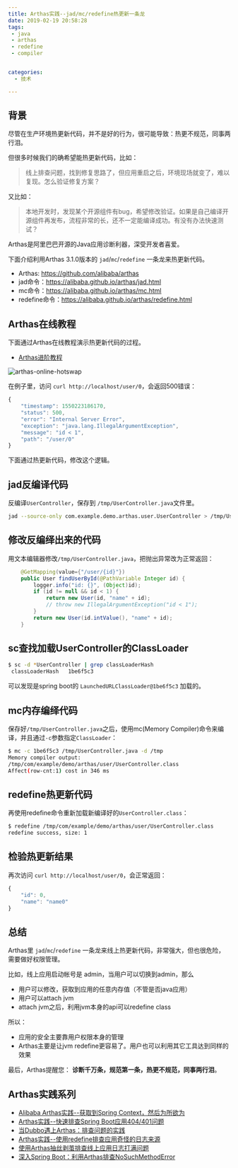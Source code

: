 ```yaml
---
title: Arthas实践--jad/mc/redefine热更新一条龙
date: 2019-02-19 20:58:28
tags:
 - java
 - arthas
 - redefine
 - compiler


categories:
  - 技术

---
```


## 背景

尽管在生产环境热更新代码，并不是好的行为，很可能导致：热更不规范，同事两行泪。

但很多时候我们的确希望能热更新代码，比如：

> 线上排查问题，找到修复思路了，但应用重启之后，环境现场就变了，难以复现。怎么验证修复方案？

又比如：

> 本地开发时，发现某个开源组件有bug，希望修改验证。如果是自己编译开源组件再发布，流程非常的长，还不一定能编译成功。有没有办法快速测试？

Arthas是阿里巴巴开源的Java应用诊断利器，深受开发者喜爱。

下面介绍利用Arthas 3.1.0版本的 `jad`/`mc`/`redefine` 一条龙来热更新代码。

* Arthas: https://github.com/alibaba/arthas
* jad命令：https://alibaba.github.io/arthas/jad.html
* mc命令：https://alibaba.github.io/arthas/mc.html
* redefine命令：https://alibaba.github.io/arthas/redefine.html

## Arthas在线教程

下面通过Arthas在线教程演示热更新代码的过程。

* [Arthas进阶教程](https://alibaba.github.io/arthas/arthas-tutorials?language=cn&id=arthas-advanced)

![arthas-online-hotswap](/img/arthas-online-hotswap.png)


在例子里，访问 `curl http://localhost/user/0`，会返回500错误：

```js
{
    "timestamp": 1550223186170,
    "status": 500,
    "error": "Internal Server Error",
    "exception": "java.lang.IllegalArgumentException",
    "message": "id < 1",
    "path": "/user/0"
}
```

下面通过热更新代码，修改这个逻辑。

## jad反编译代码

反编译`UserController`，保存到 `/tmp/UserController.java`文件里。

```bash
jad --source-only com.example.demo.arthas.user.UserController > /tmp/UserController.java
```

## 修改反编绎出来的代码

用文本编辑器修改`/tmp/UserController.java`，把抛出异常改为正常返回：

```java
    @GetMapping(value={"/user/{id}"})
    public User findUserById(@PathVariable Integer id) {
        logger.info("id: {}", (Object)id);
        if (id != null && id < 1) {
            return new User(id, "name" + id);
            // throw new IllegalArgumentException("id < 1");
        }
        return new User(id.intValue(), "name" + id);
    }
```

## sc查找加载UserController的ClassLoader

```bash
$ sc -d *UserController | grep classLoaderHash
 classLoaderHash   1be6f5c3
```

可以发现是spring boot的 `LaunchedURLClassLoader@1be6f5c3` 加载的。

## mc内存编绎代码

保存好`/tmp/UserController.java`之后，使用mc(Memory Compiler)命令来编译，并且通过`-c`参数指定`ClassLoader`：

```bash
$ mc -c 1be6f5c3 /tmp/UserController.java -d /tmp
Memory compiler output:
/tmp/com/example/demo/arthas/user/UserController.class
Affect(row-cnt:1) cost in 346 ms
```

## redefine热更新代码

再使用redefine命令重新加载新编译好的`UserController.class`：

```bash
$ redefine /tmp/com/example/demo/arthas/user/UserController.class
redefine success, size: 1
```

## 检验热更新结果

再次访问 `curl http://localhost/user/0`，会正常返回：

```js
{
    "id": 0,
    "name": "name0"
}
```

## 总结

Arthas里 `jad`/`mc`/`redefine` 一条龙来线上热更新代码，非常强大，但也很危险，需要做好权限管理。

比如，线上应用启动帐号是 admin，当用户可以切换到admin，那么

* 用户可以修改，获取到应用的任意内存值（不管是否java应用）
* 用户可以attach jvm
* attach jvm之后，利用jvm本身的api可以redefine class

所以：

* 应用的安全主要靠用户权限本身的管理
* Arthas主要是让jvm redefine更容易了。用户也可以利用其它工具达到同样的效果

最后，Arthas提醒您： **诊断千万条，规范第一条，热更不规范，同事两行泪**。

## Arthas实践系列

* [Alibaba Arthas实践--获取到Spring Context，然后为所欲为](/arthas-spring-context/)
* [Arthas实践--快速排查Spring Boot应用404/401问题](/arthas-spring-boot-404-401/)
* [当Dubbo遇上Arthas：排查问题的实践](/dubbo-meet-arthas/)
* [Arthas实践--使用redefine排查应用奇怪的日志来源](/arthas-redefine-case/)
* [使用Arthas抽丝剥茧排查线上应用日志打满问题](/arthas-logger-problem/)
* [深入Spring Boot：利用Arthas排查NoSuchMethodError](/spring-boot-arthas-NoSuchMethodError/)